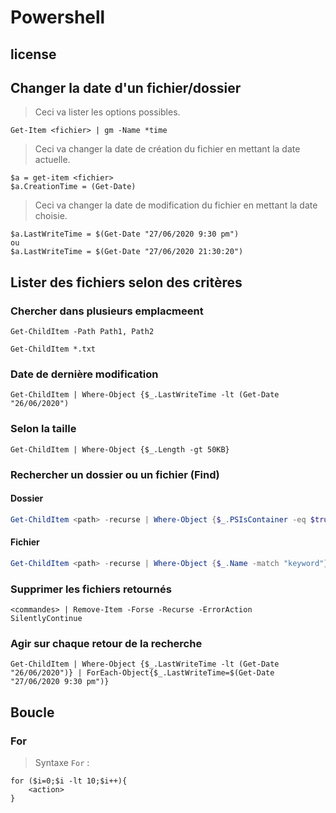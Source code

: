 # Powershell    
    
## license  
  
## Changer la date d'un fichier/dossier  
  
>Ceci va lister les options possibles.  
  
```console  
Get-Item <fichier> | gm -Name *time  
```  
  
>Ceci va changer la date de création du fichier en mettant la date actuelle.  
  
```console  
$a = get-item <fichier>  
$a.CreationTime = (Get-Date)  
```  
  
> Ceci va changer la date de modification du fichier en mettant la date choisie.  
  
```console  
$a.LastWriteTime = $(Get-Date "27/06/2020 9:30 pm")  
ou  
$a.LastWriteTime = $(Get-Date "27/06/2020 21:30:20")  
```  
  
## Lister des fichiers selon des critères    
  
### Chercher dans plusieurs emplacmeent    
  
```console  
Get-ChildItem -Path Path1, Path2  
```  
  
```console  
Get-ChildItem *.txt  
```  
  
### Date de dernière modification    
  
```console  
Get-ChildItem | Where-Object {$_.LastWriteTime -lt (Get-Date "26/06/2020")  
```  
  
### Selon la taille    
  
```console  
Get-ChildItem | Where-Object {$_.Length -gt 50KB}  
```  

### Rechercher un dossier ou un fichier (Find)  

#### Dossier  
```powershell
Get-ChildItem <path> -recurse | Where-Object {$_.PSIsContainer -eq $true -and $_.Name -match "keyword"}  
```

#### Fichier  
```powershell
Get-ChildItem <path> -recurse | Where-Object {$_.Name -match "keyword"}  
```
  
### Supprimer les fichiers retournés    
  
```console  
<commandes> | Remove-Item -Forse -Recurse -ErrorAction SilentlyContinue  
```  
  
### Agir sur chaque retour de la recherche    
  
```console  
Get-ChildItem | Where-Object {$_.LastWriteTime -lt (Get-Date "26/06/2020")} | ForEach-Object{$_.LastWriteTime=$(Get-Date "27/06/2020 9:30 pm")}  
```  

## Boucle    
  
### For    
  
> Syntaxe `For` :  
  
```console  
for ($i=0;$i -lt 10;$i++){  
    <action>  
}  
```  

